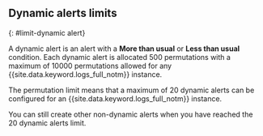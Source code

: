 ## Dynamic alerts limits
{: #limit-dynamic alert}

A dynamic alert is an alert with a **More than usual** or **Less than usual** condition. Each dynamic alert is allocated 500 permutations with a maximum of 10000 permutations allowed for any {{site.data.keyword.logs_full_notm}} instance.

The permutation limit means that a maximum of 20 dynamic alerts can be configured for an {{site.data.keyword.logs_full_notm}} instance.

You can still create other non-dynamic alerts when you have reached the 20 dynamic alerts limit.
